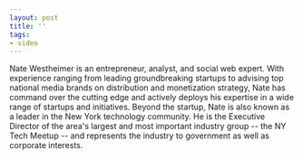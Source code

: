 ```yaml
---
layout: post
title: ''
tags:
- video
---
```

  

Nate Westheimer is an entrepreneur, analyst, and social web expert. With
experience ranging from leading groundbreaking startups to advising top
national media brands on distribution and monetization strategy, Nate has
command over the cutting edge and actively deploys his expertise in a wide
range of startups and initiatives. Beyond the startup, Nate is also known as a
leader in the New York technology community. He is the Executive Director of
the area's largest and most important industry group -- the NY Tech Meetup --
and represents the industry to government as well as corporate interests.
